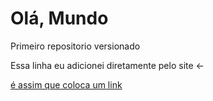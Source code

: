 # Olá, Mundo
 Primeiro repositorio versionado

Essa linha eu adicionei diretamente pelo site <-

[é assim que coloca um link](https://www.google.com)
